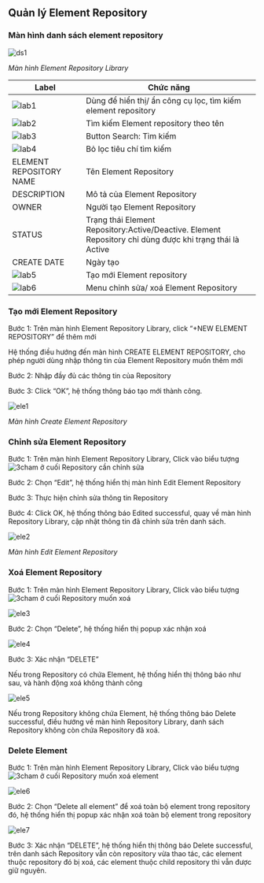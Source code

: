 ## Quản lý Element Repository

### Màn hình danh sách element repository

![ds1](/test-framework-api/guest/doc-file/doc-file/6b594236-071d-407a-b846-533055fadc72/ds1.png)

*Màn hình Element Repository Library*


| Label | Chức năng |
| ------ | ------ |
| ![lab1](/test-framework-api/guest/doc-file/doc-file/490acc87-972d-4b69-9396-9038c39c135c/lab1.png) | Dùng để hiển thị/ ẩn công cụ lọc, tìm kiếm element repository |
| ![lab2](/test-framework-api/guest/doc-file/doc-file/e99cb3a6-61fe-4c33-abc6-99c10a3dbf48/lab2.png) | Tìm kiếm Element repository theo tên | 
| ![lab3](/test-framework-api/guest/doc-file/doc-file/c505f371-eb26-4e80-903e-1ed6cd89c722/lab3.png) | Button Search: Tìm kiếm | 
| ![lab4](/test-framework-api/guest/doc-file/doc-file/b7e23f86-0bd7-4b3b-962b-404c123dabbf/lab4.png) | Bỏ lọc tiêu chí tìm kiếm | 
| ELEMENT REPOSITORY NAME | Tên Element Repository | 
| DESCRIPTION | Mô tả của Element Repository  | 
| OWNER | Người tạo Element Repository | 
| STATUS | Trạng thái Element Repository:Active/Deactive. Element Repository chỉ dùng được khi trạng thái là Active| 
| CREATE DATE | Ngày tạo | 
| ![lab5](/test-framework-api/guest/doc-file/doc-file/d78b7423-6a32-429e-8fa3-53e6831befd8/lab5.png) | Tạo mới Element repository | 
| ![lab6](/test-framework-api/guest/doc-file/doc-file/e9a232d7-73eb-4938-ac58-af13faec857b/3cham.png) | Menu chỉnh sửa/ xoá Element Repository | 

### Tạo mới Element Repository

Bước 1: Trên màn hình Element Repository Library, click “+NEW ELEMENT REPOSITORY” để thêm mới

Hệ thống điều hướng đến màn hình CREATE ELEMENT REPOSITORY, cho phép người dùng nhập thông tin của Element Repository muốn thêm mới

Bước 2: Nhập đầy đủ các thông tin của Repository

Bước 3: Click “OK”, hệ thống thông báo tạo mới thành công.

![ele1](/test-framework-api/guest/doc-file/doc-file/39055bd3-1948-44b5-a9d5-3e8038199027/ele1.png)

*Màn hình Create Element Repository*

### Chỉnh sửa Element Repository

Bước 1: Trên màn hình Element Repository Library, Click vào biểu tượng ![3cham](/test-framework-api/guest/doc-file/doc-file/e9a232d7-73eb-4938-ac58-af13faec857b/3cham.png) ở cuối Repository cần chỉnh sửa

Bước 2: Chọn “Edit”, hệ thống hiển thị màn hình Edit Element Repository

Bước 3: Thực hiện chỉnh sửa thông tin Repository

Bước 4: Click OK, hệ thống thông báo Edited successful, quay về màn hình Repository Library, cập nhật thông tin đã chỉnh sửa trên danh sách.

![ele2](/test-framework-api/guest/doc-file/doc-file/69b5889e-1e48-43d2-bae3-b9bbb108fd06/ele2.png)

*Màn hình Edit Element Repository*

### Xoá Element Repository

Bước 1: Trên màn hình Element Repository Library, Click vào biểu tượng ![3cham](/test-framework-api/guest/doc-file/doc-file/e9a232d7-73eb-4938-ac58-af13faec857b/3cham.png) ở cuối Repository muốn xoá

![ele3](/test-framework-api/guest/doc-file/doc-file/d997349b-73c3-45ff-9047-c27838dd94ae/ele3.png)

Bước 2: Chọn “Delete”, hệ thống hiển thị popup xác nhận xoá

![ele4](/test-framework-api/guest/doc-file/doc-file/ac4e4336-19eb-4aea-b1ae-81146bb9ba74/ele4.png)

Bước 3: Xác nhận “DELETE”

Nếu trong Repository có chứa Element, hệ thống hiển thị thông báo như sau, và hành động xoá không thành công

![ele5](/test-framework-api/guest/doc-file/doc-file/95870639-6fc5-4d03-a532-949c02b9766a/ele5.png)

Nếu trong Repository không chứa Element, hệ thống thông báo Delete successful, điều hướng về màn hình Repository Library, danh sách Repository không còn chứa Repository đã xoá.

### Delete Element

Bước 1: Trên màn hình Element Repository Library, Click vào biểu tượng ![3cham](/test-framework-api/guest/doc-file/doc-file/e9a232d7-73eb-4938-ac58-af13faec857b/3cham.png) ở cuối Repository muốn xoá element

![ele6](/test-framework-api/guest/doc-file/doc-file/7fd66b7b-77ea-4379-b3ba-5613d1062fda/ele6.png)

Bước 2: Chọn “Delete all element” để xoá toàn bộ element trong repository đó, hệ thống hiển thị popup xác nhận xoá toàn bộ element trong repository

![ele7](/test-framework-api/guest/doc-file/doc-file/21ff2c45-faf2-468c-ac66-314e8749e048/ele7.png)

Bước 3: Xác nhận “DELETE”, hệ thống hiển thị thông báo Delete successful, trên danh sách Repository vẫn còn repository vừa thao tác, các element thuộc repository đó bị xoá, các element thuộc child repository thì vẫn được giữ nguyên.





